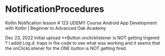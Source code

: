# NotificationProcedures
Kotlin Notification lesson # 123
UDEMY Course
Android App Development with Kotlin | Beginner to Advanced
Oak Academy

Dec 23, 2022 Initial upload
**Button onclicklistener is NOT getting trigered ?
I addd Log.d. traps in the code to see what was working and it seems that the onClickListener for the ONE button is NOT getting fired.


